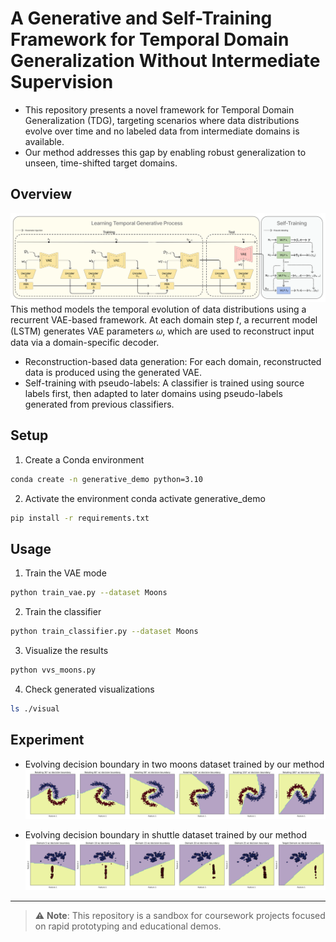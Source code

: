 # A Generative and Self-Training Framework for Temporal Domain Generalization Without Intermediate Supervision

- This repository presents a novel framework for Temporal Domain Generalization (TDG), targeting scenarios where data distributions evolve over time and no labeled data from intermediate domains is available.
- Our method addresses this gap by enabling robust generalization to unseen, time-shifted target domains.


## Overview
![model_arch](./visual/model_arch.png)
This method models the temporal evolution of data distributions using a recurrent VAE-based framework. At each domain step 𝑡, a recurrent model (LSTM) generates VAE parameters 𝜔, which are used to reconstruct input data via a domain-specific decoder.
- Reconstruction-based data generation: For each domain, reconstructed data is produced using the generated VAE.
- Self-training with pseudo-labels: A classifier is trained using source labels first, then adapted to later domains using pseudo-labels generated from previous classifiers.


## Setup
1. Create a Conda environment
```bash
conda create -n generative_demo python=3.10
```

2. Activate the environment
conda activate generative_demo
```bash
pip install -r requirements.txt
```

## Usage
1. Train the VAE mode
```bash
python train_vae.py --dataset Moons
```
2. Train the classifier
```bash
python train_classifier.py --dataset Moons
```
3. Visualize the results
```bash
python vvs_moons.py
```
4. Check generated visualizations
```bash
ls ./visual
```

## Experiment
- Evolving decision boundary in two moons dataset trained by our method
![two_moons](./visual/Moons_decision_boundaries.png)

- Evolving decision boundary in shuttle dataset trained by our method
![two_moons](./visual/Shuttle_decision_boundaries.png)


---

> ⚠️ **Note**: This repository is a sandbox for coursework projects focused on rapid prototyping and educational demos.
